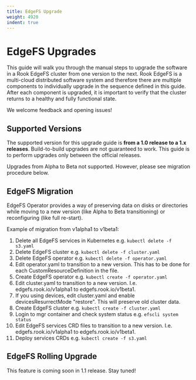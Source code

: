 ```yaml
---
title: EdgeFS Upgrade
weight: 4920
indent: true
---
```


# EdgeFS Upgrades
This guide will walk you through the manual steps to upgrade the software in a Rook EdgeFS cluster
from one version to the next. Rook EdgeFS is a multi-cloud distributed software system and
therefore there are multiple components to individually upgrade in the sequence defined in this
guide. After each component is upgraded, it is important to verify that the cluster returns to a
healthy and fully functional state.

We welcome feedback and opening issues!

## Supported Versions
The supported version for this upgrade guide is **from a 1.0 release to a 1.x releases**.
Build-to-build upgrades are not guaranteed to work. This guide is to perform upgrades only between
the official releases.

Upgrades from Alpha to Beta not supported. However, please see migration procedure below.

## EdgeFS Migration
EdgeFS Operator provides a way of preserving data on disks or directories while moving to a
new version (like Alpha to Beta transitioning) or reconfiguring (like full re-start).

Example of migration from v1alpha1 to v1beta1:

1. Delete all EdgeFS services in Kubernetes e.g. `kubectl delete -f s3.yaml`
2. Delete EdgeFS cluster e.g. `kubectl delete -f cluster.yaml`
3. Delete EdgeFS operator e.g. `kubectl delete -f operator.yaml`
4. Edit operator.yaml to transition to a new version. This has to be done for each CustomResourceDefinition in the file.
5. Create EdgeFS operator e.g. `kubectl create -f operator.yaml`
6. Edit cluster.yaml to transition to a new version. I.e. edgefs.rook.io/v1alpha1 to edgefs.rook.io/v1beta1.
7. If you using devices, edit cluster.yaml and enable devicesResurrectMode "restore". This will preserve old cluster data.
8. Create EdgeFS cluster e.g. `kubectl create -f cluster.yaml`
9. Login to mgr container and check system status e.g. `efscli system status`
10. Edit EdgeFS services CRD files to transition to a new version. I.e. edgefs.rook.io/v1alpha1 to edgefs.rook.io/v1beta1.
11. Deploy services CRDs e.g. `kubectl create -f s3.yaml`

## EdgeFS Rolling Upgrade
This feature is coming soon in 1.1 release. Stay tuned!
